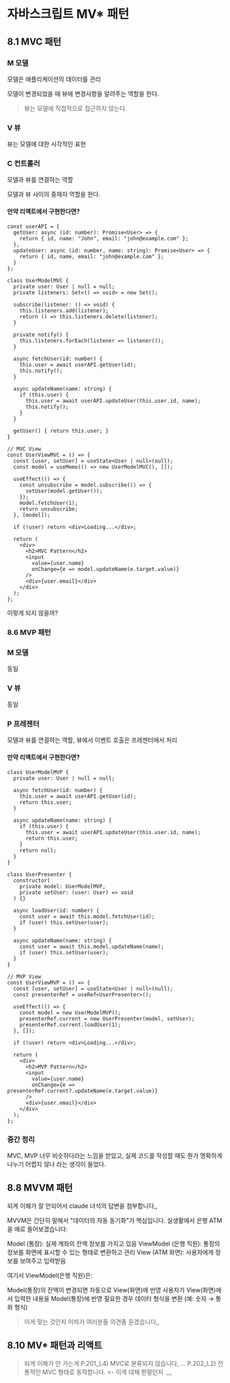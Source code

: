 # 자바스크립트 MV* 패턴

## 8.1 MVC 패턴

### M 모델

모델은 애플리케이션의 데이터를 관리

모델이 변경되었을 때 뷰에 변경사항을 알려주는 역할을 한다.

> 뷰는 모델에 직접적으로 접근하지 않는다.

### V 뷰

뷰는 모델에 대한 시각적인 표현

### C 컨트롤러

모델과 뷰를 연결하는 역할

모델과 뷰 사이의 중재자 역할을 한다.


#### 만약 리액트에서 구현한다면?

```tsx
const userAPI = {
  getUser: async (id: number): Promise<User> => {
    return { id, name: "John", email: "john@example.com" };
  },
  updateUser: async (id: number, name: string): Promise<User> => {
    return { id, name, email: "john@example.com" };
  }
};

class UserModelMVC {
  private user: User | null = null;
  private listeners: Set<() => void> = new Set();

  subscribe(listener: () => void) {
    this.listeners.add(listener);
    return () => this.listeners.delete(listener);
  }

  private notify() {
    this.listeners.forEach(listener => listener());
  }

  async fetchUser(id: number) {
    this.user = await userAPI.getUser(id);
    this.notify();
  }

  async updateName(name: string) {
    if (this.user) {
      this.user = await userAPI.updateUser(this.user.id, name);
      this.notify();
    }
  }

  getUser() { return this.user; }
}

// MVC View
const UserViewMVC = () => {
  const [user, setUser] = useState<User | null>(null);
  const model = useMemo(() => new UserModelMVC(), []);

  useEffect(() => {
    const unsubscribe = model.subscribe(() => {
      setUser(model.getUser());
    });
    model.fetchUser(1);
    return unsubscribe;
  }, [model]);

  if (!user) return <div>Loading...</div>;

  return (
    <div>
      <h2>MVC Pattern</h2>
      <input
        value={user.name}
        onChange={e => model.updateName(e.target.value)}
      />
      <div>{user.email}</div>
    </div>
  );
};
```

이렇게 되지 않을까?

### 8.6 MVP 패턴

### M 모델

동일

### V 뷰

동일

### P 프레젠터

모델과 뷰를 연결하는 역할, 뷰에서 이벤트 호출은 프레젠터에서 처리

#### 만약 리액트에서 구현한다면?

```tsx
class UserModelMVP {
  private user: User | null = null;

  async fetchUser(id: number) {
    this.user = await userAPI.getUser(id);
    return this.user;
  }

  async updateName(name: string) {
    if (this.user) {
      this.user = await userAPI.updateUser(this.user.id, name);
      return this.user;
    }
    return null;
  }
}

class UserPresenter {
  constructor(
    private model: UserModelMVP,
    private setUser: (user: User) => void
  ) {}

  async loadUser(id: number) {
    const user = await this.model.fetchUser(id);
    if (user) this.setUser(user);
  }

  async updateName(name: string) {
    const user = await this.model.updateName(name);
    if (user) this.setUser(user);
  }
}

// MVP View
const UserViewMVP = () => {
  const [user, setUser] = useState<User | null>(null);
  const presenterRef = useRef<UserPresenter>();

  useEffect(() => {
    const model = new UserModelMVP();
    presenterRef.current = new UserPresenter(model, setUser);
    presenterRef.current.loadUser(1);
  }, []);

  if (!user) return <div>Loading...</div>;

  return (
    <div>
      <h2>MVP Pattern</h2>
      <input
        value={user.name}
        onChange={e => presenterRef.current?.updateName(e.target.value)}
      />
      <div>{user.email}</div>
    </div>
  );
};
```

### 중간 정리

MVC, MVP 너무 비슷하다라는 느낌을 받았고, 실제 코드를 작성할 때도 뭔가 명확하게 나누기 어렵지 않나 라는 생각이 들었다.

## 8.8 MVVM 패턴

되게 이해가 잘 안되어서 claude 녀석의 답변을 첨부합니다,,

MVVM은 간단히 말해서 "데이터의 자동 동기화"가 핵심입니다. 실생활에서 은행 ATM을 예로 들어보겠습니다:

Model (통장): 실제 계좌의 잔액 정보를 가지고 있음
ViewModel (은행 직원): 통장의 정보를 화면에 표시할 수 있는 형태로 변환하고 관리
View (ATM 화면): 사용자에게 정보를 보여주고 입력받음

여기서 ViewModel(은행 직원)은:

Model(통장)의 잔액이 변경되면 자동으로 View(화면)에 반영
사용자가 View(화면)에서 입력한 내용을 Model(통장)에 반영
필요한 경우 데이터 형식을 변환 (예: 숫자 → 통화 형식)

> 이게 맞는 것인지 이따가 여러분들 의견좀 듣겠습니다,,

## 8.10 MV* 패턴과 리액트

> 되게 이해가 안 가는게 P.201_L4) MVC로 분류되지 않습니다, ... P.202_L2) 전통적인 MVC 형태로 동작합니다. <- 이게 대체 뭔말인지 .,,,
